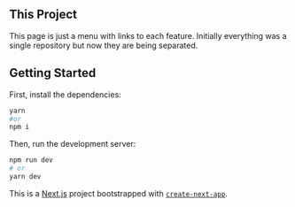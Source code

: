 ## This Project

This page is just a menu with links to each feature.
Initially everything was a single repository but now they are being separated.


## Getting Started

First, install the dependencies:

```bash
yarn
#or
npm i
```

Then, run the development server:

```bash
npm run dev
# or
yarn dev
```

This is a [Next.js](https://nextjs.org/) project bootstrapped with [`create-next-app`](https://github.com/vercel/next.js/tree/canary/packages/create-next-app).